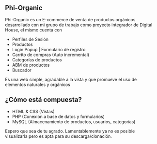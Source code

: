 ## Phi-Organic

Phi-Organic es un E-commerce de venta de productos orgánicos desarrollado con mi grupo de trabajo como proyecto integrador de Digital House, el mismo cuenta con

- Perfiles de Sesión
- Productos
- Login Popup | Formulario de registro
- Carrito de compras (Auto incremental)
- Categorías de productos
- ABM de productos
- Buscador

Es una web simple, agradable a la vista y que promueve el uso de elementos naturales y orgánicos

## ¿Cómo está compuesta?

- HTML & CSS (Vistas)
- PHP (Conexión a base de datos y formularios)
- MySQL (Almacenamiento de productos, usuarios, categorías)

Espero que sea de tu agrado. Lamentablemente ya no es posible visualizarla pero es apta para su descarga/clonación.
